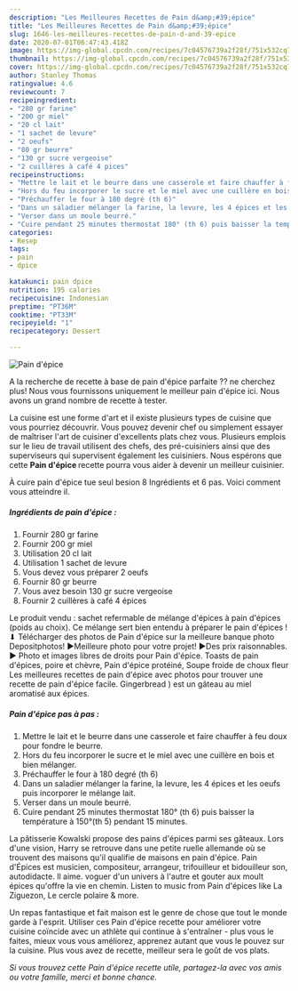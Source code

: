 ```yaml
---
description: "Les Meilleures Recettes de Pain d&amp;#39;épice"
title: "Les Meilleures Recettes de Pain d&amp;#39;épice"
slug: 1646-les-meilleures-recettes-de-pain-d-and-39-epice
date: 2020-07-01T06:47:43.418Z
image: https://img-global.cpcdn.com/recipes/7c04576739a2f28f/751x532cq70/pain-depice-photo-principale-de-la-recette.jpg
thumbnail: https://img-global.cpcdn.com/recipes/7c04576739a2f28f/751x532cq70/pain-depice-photo-principale-de-la-recette.jpg
cover: https://img-global.cpcdn.com/recipes/7c04576739a2f28f/751x532cq70/pain-depice-photo-principale-de-la-recette.jpg
author: Stanley Thomas
ratingvalue: 4.6
reviewcount: 7
recipeingredient:
- "280 gr farine"
- "200 gr miel"
- "20 cl lait"
- "1 sachet de levure"
- "2 oeufs"
- "80 gr beurre"
- "130 gr sucre vergeoise"
- "2 cuillères à café 4 pices"
recipeinstructions:
- "Mettre le lait et le beurre dans une casserole et faire chauffer à feu doux pour fondre le beurre."
- "Hors du feu incorporer le sucre et le miel avec une cuillère en bois et bien mélanger."
- "Préchauffer le four à 180 degré (th 6)"
- "Dans un saladier mélanger la farine, la levure, les 4 épices et les oeufs puis incorporer le mélange lait."
- "Verser dans un moule beurré."
- "Cuire pendant 25 minutes thermostat 180° (th 6) puis baisser la température à 150°(th 5) pendant 15 minutes."
categories:
- Resep
tags:
- pain
- dpice

katakunci: pain dpice 
nutrition: 195 calories
recipecuisine: Indonesian
preptime: "PT36M"
cooktime: "PT33M"
recipeyield: "1"
recipecategory: Dessert

---
```



![Pain d&#39;épice](https://img-global.cpcdn.com/recipes/7c04576739a2f28f/751x532cq70/pain-depice-photo-principale-de-la-recette.jpg)

A la recherche de recette à base de pain d&#39;épice parfaite ?? ne cherchez plus! Nous vous fournissons uniquement le meilleur pain d&#39;épice ici. Nous avons un grand nombre de recette à tester.

La cuisine est une forme d'art et il existe plusieurs types de cuisine que vous pourriez découvrir. Vous pouvez devenir chef ou simplement essayer de maîtriser l'art de cuisiner d'excellents plats chez vous. Plusieurs emplois sur le lieu de travail utilisent des chefs, des pré-cuisiniers ainsi que des superviseurs qui supervisent également les cuisiniers. Nous espérons que cette <strong> Pain d&#39;épice </strong> recette pourra vous aider à devenir un meilleur cuisinier.

<!--inarticleads1-->

À cuire pain d&#39;épice tue seul besion 8 Ingrédients et 6 pas. Voici comment vous atteindre il.

##### Ingrédients de pain d&#39;épice :

1. Fournir 280 gr farine
1. Fournir 200 gr miel
1. Utilisation 20 cl lait
1. Utilisation 1 sachet de levure
1. Vous devez vous préparer 2 oeufs
1. Fournir 80 gr beurre
1. Vous avez besoin 130 gr sucre vergeoise
1. Fournir 2 cuillères à café 4 épices


Le produit vendu : sachet refermable de mélange d&#39;épices à pain d&#39;épices (poids au choix). Ce mélange sert bien entendu à préparer le pain d&#39;épices ! ⬇ Télécharger des photos de Pain d&#39;épice sur la meilleure banque photo Depositphotos! ▶Meilleure photo pour votre projet! ▶Des prix raisonnables. ▶ Photo et images libres de droits pour Pain d&#39;épice. Toasts de pain d&#39;épices, poire et chèvre, Pain d&#39;épice protéiné, Soupe froide de choux fleur Les meilleures recettes de pain d&#39;épice avec photos pour trouver une recette de pain d&#39;épice facile. Gingerbread ) est un gâteau au miel aromatisé aux épices. 

<!--inarticleads2-->

##### Pain d&#39;épice pas à pas :

1. Mettre le lait et le beurre dans une casserole et faire chauffer à feu doux pour fondre le beurre.
1. Hors du feu incorporer le sucre et le miel avec une cuillère en bois et bien mélanger.
1. Préchauffer le four à 180 degré (th 6)
1. Dans un saladier mélanger la farine, la levure, les 4 épices et les oeufs puis incorporer le mélange lait.
1. Verser dans un moule beurré.
1. Cuire pendant 25 minutes thermostat 180° (th 6) puis baisser la température à 150°(th 5) pendant 15 minutes.


La pâtisserie Kowalski propose des pains d&#39;épices parmi ses gâteaux. Lors d&#39;une vision, Harry se retrouve dans une petite ruelle allemande où se trouvent des maisons qu&#39;il qualifie de maisons en pain d&#39;épice. Pain d&#39;Épices est musicien, compositeur, arrangeur, trifouilleur et bidouilleur son, autodidacte. Il aime. voguer d&#39;un univers à l&#39;autre et gouter aux moult épices qu&#39;offre la vie en chemin. Listen to music from Pain d&#39;épices like La Ziguezon, Le cercle polaire &amp; more. 

<!--inarticleads1-->

<p>
Un repas fantastique et fait maison est le genre de chose que tout le monde garde à l'esprit. Utiliser ces Pain d&#39;épice recette pour améliorer votre cuisine coïncide avec un athlète qui continue à s'entraîner - plus vous le faites, mieux vous vous améliorez, apprenez autant que vous le pouvez sur la cuisine. Plus vous avez de recette, meilleur sera le goût de vos plats.
</p>

<p>
<i>Si vous trouvez cette Pain d&#39;épice recette utile, partagez-la avec vos amis ou votre famille, merci et bonne chance.</i>
</p>
